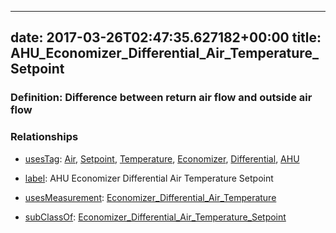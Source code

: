 
---
date: 2017-03-26T02:47:35.627182+00:00
title: AHU_Economizer_Differential_Air_Temperature_Setpoint
---
### Definition: Difference between return air flow and outside air flow

### Relationships

* [usesTag](https://brickschema.org/schema/1.0/BrickFrame#usesTag): [Air](https://brickschema.org/schema/1.0/BrickTag#Air), [Setpoint](https://brickschema.org/schema/1.0/BrickTag#Setpoint), [Temperature](https://brickschema.org/schema/1.0/BrickTag#Temperature), [Economizer](https://brickschema.org/schema/1.0/BrickTag#Economizer), [Differential](https://brickschema.org/schema/1.0/BrickTag#Differential), [AHU](https://brickschema.org/schema/1.0/BrickTag#AHU)

* [label](http://www.w3.org/2000/01/rdf-schema#label): AHU Economizer Differential Air Temperature Setpoint

* [usesMeasurement](https://brickschema.org/schema/1.0/BrickFrame#usesMeasurement): [Economizer_Differential_Air_Temperature](https://brickschema.org/schema/1.0/Brick#Economizer_Differential_Air_Temperature)

* [subClassOf](http://www.w3.org/2000/01/rdf-schema#subClassOf): [Economizer_Differential_Air_Temperature_Setpoint](https://brickschema.org/schema/1.0/Brick#Economizer_Differential_Air_Temperature_Setpoint)
